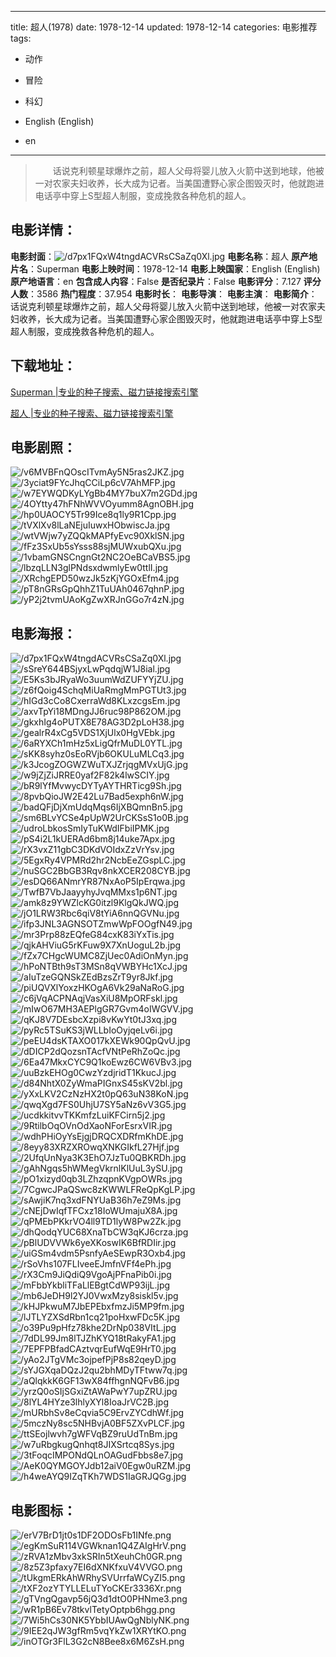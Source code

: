 
---
title: 超人(1978)
date: 1978-12-14
updated: 1978-12-14
categories: 电影推荐
tags:
- 动作
- 冒险
- 科幻

- English (English)
- en
---


> 　　话说克利顿星球爆炸之前，超人父母将婴儿放入火箭中送到地球，他被一对农家夫妇收养，长大成为记者。当美国遭野心家企图毁灭时，他就跑进电话亭中穿上S型超人制服，变成挽救各种危机的超人。

## **电影详情**：

**电影封面**：<img src="https://image.tmdb.org/t/p/w200/d7px1FQxW4tngdACVRsCSaZq0Xl.jpg" alt="/d7px1FQxW4tngdACVRsCSaZq0Xl.jpg" title="/d7px1FQxW4tngdACVRsCSaZq0Xl.jpg">
**电影名称**：超人
**原产地片名**：Superman
**电影上映时间**：1978-12-14
**电影上映国家**：English (English)
**原产地语言**：en
**包含成人内容**：False
**是否纪录片**：False
**电影评分**：7.127
**评分人数**：3586
**热门程度**：37.954
**电影时长**：
**电影导演**：
**电影主演**：
**电影简介**：　　话说克利顿星球爆炸之前，超人父母将婴儿放入火箭中送到地球，他被一对农家夫妇收养，长大成为记者。当美国遭野心家企图毁灭时，他就跑进电话亭中穿上S型超人制服，变成挽救各种危机的超人。

## **下载地址**：
[Superman |专业的种子搜索、磁力链接搜索引擎](https://movie.amd794.com:2083/?search=Superman&ordering=&mode=match_phrase&page_size=10&page=1)

[超人 |专业的种子搜索、磁力链接搜索引擎](https://movie.amd794.com:2083/?search=%E8%B6%85%E4%BA%BA&ordering=&mode=match_phrase&page_size=10&page=1)
 

## **电影剧照**：
<img src="https://image.tmdb.org/t/p/original/v6MVBFnQOscITvmAy5N5ras2JKZ.jpg" alt="/v6MVBFnQOscITvmAy5N5ras2JKZ.jpg" title="/v6MVBFnQOscITvmAy5N5ras2JKZ.jpg"><img src="https://image.tmdb.org/t/p/original/3yciat9FYcJhqCCiLp6cV7AhMFP.jpg" alt="/3yciat9FYcJhqCCiLp6cV7AhMFP.jpg" title="/3yciat9FYcJhqCCiLp6cV7AhMFP.jpg"><img src="https://image.tmdb.org/t/p/original/w7EYWQDKyLYgBb4MY7buX7m2GDd.jpg" alt="/w7EYWQDKyLYgBb4MY7buX7m2GDd.jpg" title="/w7EYWQDKyLYgBb4MY7buX7m2GDd.jpg"><img src="https://image.tmdb.org/t/p/original/4OYtty47hFNhWVVOyumm8AgnOBH.jpg" alt="/4OYtty47hFNhWVVOyumm8AgnOBH.jpg" title="/4OYtty47hFNhWVVOyumm8AgnOBH.jpg"><img src="https://image.tmdb.org/t/p/original/hp0UAOCY5Tr99Ice8q1ly9R1Cpp.jpg" alt="/hp0UAOCY5Tr99Ice8q1ly9R1Cpp.jpg" title="/hp0UAOCY5Tr99Ice8q1ly9R1Cpp.jpg"><img src="https://image.tmdb.org/t/p/original/tVXlXv8lLaNEjuIuwxHObwiscJa.jpg" alt="/tVXlXv8lLaNEjuIuwxHObwiscJa.jpg" title="/tVXlXv8lLaNEjuIuwxHObwiscJa.jpg"><img src="https://image.tmdb.org/t/p/original/wtVWjw7yZQQkMAPfyEvc90XklSN.jpg" alt="/wtVWjw7yZQQkMAPfyEvc90XklSN.jpg" title="/wtVWjw7yZQQkMAPfyEvc90XklSN.jpg"><img src="https://image.tmdb.org/t/p/original/fFz3SxUb5sYsss88sjMUWxubQXu.jpg" alt="/fFz3SxUb5sYsss88sjMUWxubQXu.jpg" title="/fFz3SxUb5sYsss88sjMUWxubQXu.jpg"><img src="https://image.tmdb.org/t/p/original/1vbamGNSCngnGt2NC2OeBCaVBS5.jpg" alt="/1vbamGNSCngnGt2NC2OeBCaVBS5.jpg" title="/1vbamGNSCngnGt2NC2OeBCaVBS5.jpg"><img src="https://image.tmdb.org/t/p/original/lbzqLLN3glPNdsxdwmlyEw0ttlI.jpg" alt="/lbzqLLN3glPNdsxdwmlyEw0ttlI.jpg" title="/lbzqLLN3glPNdsxdwmlyEw0ttlI.jpg"><img src="https://image.tmdb.org/t/p/original/XRchgEPD50wzJk5zKjYGOxEfm4.jpg" alt="/XRchgEPD50wzJk5zKjYGOxEfm4.jpg" title="/XRchgEPD50wzJk5zKjYGOxEfm4.jpg"><img src="https://image.tmdb.org/t/p/original/pT8nGRsGpQhhZ1TuUAh0467qhnP.jpg" alt="/pT8nGRsGpQhhZ1TuUAh0467qhnP.jpg" title="/pT8nGRsGpQhhZ1TuUAh0467qhnP.jpg"><img src="https://image.tmdb.org/t/p/original/yP2j2tvmUAoKgZwXRJnGGo7r4zN.jpg" alt="/yP2j2tvmUAoKgZwXRJnGGo7r4zN.jpg" title="/yP2j2tvmUAoKgZwXRJnGGo7r4zN.jpg">

## **电影海报**：
<img src="https://image.tmdb.org/t/p/original/d7px1FQxW4tngdACVRsCSaZq0Xl.jpg" alt="/d7px1FQxW4tngdACVRsCSaZq0Xl.jpg" title="/d7px1FQxW4tngdACVRsCSaZq0Xl.jpg"><img src="https://image.tmdb.org/t/p/original/sSreY644BSjyxLwPqdqjW1J8ial.jpg" alt="/sSreY644BSjyxLwPqdqjW1J8ial.jpg" title="/sSreY644BSjyxLwPqdqjW1J8ial.jpg"><img src="https://image.tmdb.org/t/p/original/E5Ks3bJRyaWo3uumWdZUFYYjZU.jpg" alt="/E5Ks3bJRyaWo3uumWdZUFYYjZU.jpg" title="/E5Ks3bJRyaWo3uumWdZUFYYjZU.jpg"><img src="https://image.tmdb.org/t/p/original/z6fQoig4SchqMiUaRmgMmPGTUt3.jpg" alt="/z6fQoig4SchqMiUaRmgMmPGTUt3.jpg" title="/z6fQoig4SchqMiUaRmgMmPGTUt3.jpg"><img src="https://image.tmdb.org/t/p/original/hIGd3cCo8CxerraWd8KLxzcgsEm.jpg" alt="/hIGd3cCo8CxerraWd8KLxzcgsEm.jpg" title="/hIGd3cCo8CxerraWd8KLxzcgsEm.jpg"><img src="https://image.tmdb.org/t/p/original/axvTpYi18MDngJJ6ruc98P862OM.jpg" alt="/axvTpYi18MDngJJ6ruc98P862OM.jpg" title="/axvTpYi18MDngJJ6ruc98P862OM.jpg"><img src="https://image.tmdb.org/t/p/original/gkxhIg4oPUTX8E78AG3D2pLoH38.jpg" alt="/gkxhIg4oPUTX8E78AG3D2pLoH38.jpg" title="/gkxhIg4oPUTX8E78AG3D2pLoH38.jpg"><img src="https://image.tmdb.org/t/p/original/gealrR4xCg5VDS1XjUlx0HgVEbk.jpg" alt="/gealrR4xCg5VDS1XjUlx0HgVEbk.jpg" title="/gealrR4xCg5VDS1XjUlx0HgVEbk.jpg"><img src="https://image.tmdb.org/t/p/original/6aRYXCh1mHz5xLigQfrMuDL0YTL.jpg" alt="/6aRYXCh1mHz5xLigQfrMuDL0YTL.jpg" title="/6aRYXCh1mHz5xLigQfrMuDL0YTL.jpg"><img src="https://image.tmdb.org/t/p/original/sKK8syhz0sEoRVjb6OKULuMLCq3.jpg" alt="/sKK8syhz0sEoRVjb6OKULuMLCq3.jpg" title="/sKK8syhz0sEoRVjb6OKULuMLCq3.jpg"><img src="https://image.tmdb.org/t/p/original/k3JcogZOGWZWuTXJZrjqgMVxUjG.jpg" alt="/k3JcogZOGWZWuTXJZrjqgMVxUjG.jpg" title="/k3JcogZOGWZWuTXJZrjqgMVxUjG.jpg"><img src="https://image.tmdb.org/t/p/original/w9jZjZiJRRE0yaf2F82k4lwSCIY.jpg" alt="/w9jZjZiJRRE0yaf2F82k4lwSCIY.jpg" title="/w9jZjZiJRRE0yaf2F82k4lwSCIY.jpg"><img src="https://image.tmdb.org/t/p/original/bR9lYfMvwycDYTyAYTHRTicg9Sh.jpg" alt="/bR9lYfMvwycDYTyAYTHRTicg9Sh.jpg" title="/bR9lYfMvwycDYTyAYTHRTicg9Sh.jpg"><img src="https://image.tmdb.org/t/p/original/8pvbQioJW2E42Lu7Bad5exph6nW.jpg" alt="/8pvbQioJW2E42Lu7Bad5exph6nW.jpg" title="/8pvbQioJW2E42Lu7Bad5exph6nW.jpg"><img src="https://image.tmdb.org/t/p/original/badQFjDjXmUdqMqs6IjXBQmnBn5.jpg" alt="/badQFjDjXmUdqMqs6IjXBQmnBn5.jpg" title="/badQFjDjXmUdqMqs6IjXBQmnBn5.jpg"><img src="https://image.tmdb.org/t/p/original/sm6BLvYCSe4pUpW2UrCKSsS1o0B.jpg" alt="/sm6BLvYCSe4pUpW2UrCKSsS1o0B.jpg" title="/sm6BLvYCSe4pUpW2UrCKSsS1o0B.jpg"><img src="https://image.tmdb.org/t/p/original/udroLbkosSmIyTuKWdIFbiIPMK.jpg" alt="/udroLbkosSmIyTuKWdIFbiIPMK.jpg" title="/udroLbkosSmIyTuKWdIFbiIPMK.jpg"><img src="https://image.tmdb.org/t/p/original/pS4i2L1kUERAd6bm8j14uke7Apx.jpg" alt="/pS4i2L1kUERAd6bm8j14uke7Apx.jpg" title="/pS4i2L1kUERAd6bm8j14uke7Apx.jpg"><img src="https://image.tmdb.org/t/p/original/rX3vxZ11gbC3DKdVOIdxZzVrYsv.jpg" alt="/rX3vxZ11gbC3DKdVOIdxZzVrYsv.jpg" title="/rX3vxZ11gbC3DKdVOIdxZzVrYsv.jpg"><img src="https://image.tmdb.org/t/p/original/5EgxRy4VPMRd2hr2NcbEeZGspLC.jpg" alt="/5EgxRy4VPMRd2hr2NcbEeZGspLC.jpg" title="/5EgxRy4VPMRd2hr2NcbEeZGspLC.jpg"><img src="https://image.tmdb.org/t/p/original/nuSGC2BbGB3Rqv8nkXCER208CYB.jpg" alt="/nuSGC2BbGB3Rqv8nkXCER208CYB.jpg" title="/nuSGC2BbGB3Rqv8nkXCER208CYB.jpg"><img src="https://image.tmdb.org/t/p/original/esDQ66ANmrYR87NxAoP5IpErqwa.jpg" alt="/esDQ66ANmrYR87NxAoP5IpErqwa.jpg" title="/esDQ66ANmrYR87NxAoP5IpErqwa.jpg"><img src="https://image.tmdb.org/t/p/original/TwfB7VbJaayyhyJvqMMxs1p6NT.jpg" alt="/TwfB7VbJaayyhyJvqMMxs1p6NT.jpg" title="/TwfB7VbJaayyhyJvqMMxs1p6NT.jpg"><img src="https://image.tmdb.org/t/p/original/amk8z9YWZlcKG0itzl9KlgQkJWQ.jpg" alt="/amk8z9YWZlcKG0itzl9KlgQkJWQ.jpg" title="/amk8z9YWZlcKG0itzl9KlgQkJWQ.jpg"><img src="https://image.tmdb.org/t/p/original/jO1LRW3Rbc6qiV8tYiA6nnQGVNu.jpg" alt="/jO1LRW3Rbc6qiV8tYiA6nnQGVNu.jpg" title="/jO1LRW3Rbc6qiV8tYiA6nnQGVNu.jpg"><img src="https://image.tmdb.org/t/p/original/ifp3JNL3AGNSOTZmwWpFOOgfN49.jpg" alt="/ifp3JNL3AGNSOTZmwWpFOOgfN49.jpg" title="/ifp3JNL3AGNSOTZmwWpFOOgfN49.jpg"><img src="https://image.tmdb.org/t/p/original/mr3Prp88zEQfeG84cxK83iYxTis.jpg" alt="/mr3Prp88zEQfeG84cxK83iYxTis.jpg" title="/mr3Prp88zEQfeG84cxK83iYxTis.jpg"><img src="https://image.tmdb.org/t/p/original/qjkAHViuG5rKFuw9X7XnUoguL2b.jpg" alt="/qjkAHViuG5rKFuw9X7XnUoguL2b.jpg" title="/qjkAHViuG5rKFuw9X7XnUoguL2b.jpg"><img src="https://image.tmdb.org/t/p/original/fZx7CHgcWUMC8ZjUec0AdiOnMyn.jpg" alt="/fZx7CHgcWUMC8ZjUec0AdiOnMyn.jpg" title="/fZx7CHgcWUMC8ZjUec0AdiOnMyn.jpg"><img src="https://image.tmdb.org/t/p/original/hPoNTBth9sT3MSn8qVWBYHc1XcJ.jpg" alt="/hPoNTBth9sT3MSn8qVWBYHc1XcJ.jpg" title="/hPoNTBth9sT3MSn8qVWBYHc1XcJ.jpg"><img src="https://image.tmdb.org/t/p/original/aIuTzeGQNSkZEdBzsZrT9yr8Jkf.jpg" alt="/aIuTzeGQNSkZEdBzsZrT9yr8Jkf.jpg" title="/aIuTzeGQNSkZEdBzsZrT9yr8Jkf.jpg"><img src="https://image.tmdb.org/t/p/original/piUQVXlYoxzHKOgA6Vk29aNaRoG.jpg" alt="/piUQVXlYoxzHKOgA6Vk29aNaRoG.jpg" title="/piUQVXlYoxzHKOgA6Vk29aNaRoG.jpg"><img src="https://image.tmdb.org/t/p/original/c6jVqACPNAqjVasXiU8MpORFskl.jpg" alt="/c6jVqACPNAqjVasXiU8MpORFskl.jpg" title="/c6jVqACPNAqjVasXiU8MpORFskl.jpg"><img src="https://image.tmdb.org/t/p/original/mIwO67MH3AEPlgGR7Gvm4oIWGVV.jpg" alt="/mIwO67MH3AEPlgGR7Gvm4oIWGVV.jpg" title="/mIwO67MH3AEPlgGR7Gvm4oIWGVV.jpg"><img src="https://image.tmdb.org/t/p/original/qKJ8V7DEsbcXzpi8vKwYt0tJ3xq.jpg" alt="/qKJ8V7DEsbcXzpi8vKwYt0tJ3xq.jpg" title="/qKJ8V7DEsbcXzpi8vKwYt0tJ3xq.jpg"><img src="https://image.tmdb.org/t/p/original/pyRc5TSuKS3jWLLbIoOyjqeLv6i.jpg" alt="/pyRc5TSuKS3jWLLbIoOyjqeLv6i.jpg" title="/pyRc5TSuKS3jWLLbIoOyjqeLv6i.jpg"><img src="https://image.tmdb.org/t/p/original/peEU4dsKTAXO017kXEWk90QpQvU.jpg" alt="/peEU4dsKTAXO017kXEWk90QpQvU.jpg" title="/peEU4dsKTAXO017kXEWk90QpQvU.jpg"><img src="https://image.tmdb.org/t/p/original/dDICP2dQozsnTAcfVNtPeRhZoQc.jpg" alt="/dDICP2dQozsnTAcfVNtPeRhZoQc.jpg" title="/dDICP2dQozsnTAcfVNtPeRhZoQc.jpg"><img src="https://image.tmdb.org/t/p/original/6Ea47MkxCYC9Q1koEwz6CW6VBv3.jpg" alt="/6Ea47MkxCYC9Q1koEwz6CW6VBv3.jpg" title="/6Ea47MkxCYC9Q1koEwz6CW6VBv3.jpg"><img src="https://image.tmdb.org/t/p/original/uuBzkEHOg0CwzYzdjridT1KkucJ.jpg" alt="/uuBzkEHOg0CwzYzdjridT1KkucJ.jpg" title="/uuBzkEHOg0CwzYzdjridT1KkucJ.jpg"><img src="https://image.tmdb.org/t/p/original/d84NhtX0ZyWmaPIGnxS45sKV2bl.jpg" alt="/d84NhtX0ZyWmaPIGnxS45sKV2bl.jpg" title="/d84NhtX0ZyWmaPIGnxS45sKV2bl.jpg"><img src="https://image.tmdb.org/t/p/original/yXxLKV2CzNzHX2t0pQ63uN38KoN.jpg" alt="/yXxLKV2CzNzHX2t0pQ63uN38KoN.jpg" title="/yXxLKV2CzNzHX2t0pQ63uN38KoN.jpg"><img src="https://image.tmdb.org/t/p/original/qwqXgd7FS0UhjU7SY5aNz6vV3G5.jpg" alt="/qwqXgd7FS0UhjU7SY5aNz6vV3G5.jpg" title="/qwqXgd7FS0UhjU7SY5aNz6vV3G5.jpg"><img src="https://image.tmdb.org/t/p/original/ucdkkitvvTKKmfzLuiKFCirn5j2.jpg" alt="/ucdkkitvvTKKmfzLuiKFCirn5j2.jpg" title="/ucdkkitvvTKKmfzLuiKFCirn5j2.jpg"><img src="https://image.tmdb.org/t/p/original/9RtilbOqOVnOdXaoNForEsrxVIR.jpg" alt="/9RtilbOqOVnOdXaoNForEsrxVIR.jpg" title="/9RtilbOqOVnOdXaoNForEsrxVIR.jpg"><img src="https://image.tmdb.org/t/p/original/wdhPHiOyYsEjgjDRQCXDRfmKhDE.jpg" alt="/wdhPHiOyYsEjgjDRQCXDRfmKhDE.jpg" title="/wdhPHiOyYsEjgjDRQCXDRfmKhDE.jpg"><img src="https://image.tmdb.org/t/p/original/8eyy83XRZXROwqXNKGIkfL27Hjf.jpg" alt="/8eyy83XRZXROwqXNKGIkfL27Hjf.jpg" title="/8eyy83XRZXROwqXNKGIkfL27Hjf.jpg"><img src="https://image.tmdb.org/t/p/original/2UfqUnNya3K3EhO7JzTu0QBKRDh.jpg" alt="/2UfqUnNya3K3EhO7JzTu0QBKRDh.jpg" title="/2UfqUnNya3K3EhO7JzTu0QBKRDh.jpg"><img src="https://image.tmdb.org/t/p/original/gAhNgqs5hWMegVkrnlKlUuL3ySU.jpg" alt="/gAhNgqs5hWMegVkrnlKlUuL3ySU.jpg" title="/gAhNgqs5hWMegVkrnlKlUuL3ySU.jpg"><img src="https://image.tmdb.org/t/p/original/pO1xizyd0qb3LZhzqpnKVgpOWRs.jpg" alt="/pO1xizyd0qb3LZhzqpnKVgpOWRs.jpg" title="/pO1xizyd0qb3LZhzqpnKVgpOWRs.jpg"><img src="https://image.tmdb.org/t/p/original/7CgwcJPaQSwc8zKWWLFReQpKgLP.jpg" alt="/7CgwcJPaQSwc8zKWWLFReQpKgLP.jpg" title="/7CgwcJPaQSwc8zKWWLFReQpKgLP.jpg"><img src="https://image.tmdb.org/t/p/original/sAwjiK7nq3xdFNYUaB36h7eZ9Ms.jpg" alt="/sAwjiK7nq3xdFNYUaB36h7eZ9Ms.jpg" title="/sAwjiK7nq3xdFNYUaB36h7eZ9Ms.jpg"><img src="https://image.tmdb.org/t/p/original/cNEjDwIqfTFCxz18IoWUmajuX8A.jpg" alt="/cNEjDwIqfTFCxz18IoWUmajuX8A.jpg" title="/cNEjDwIqfTFCxz18IoWUmajuX8A.jpg"><img src="https://image.tmdb.org/t/p/original/qPMEbPKkrVO4ll9TD1lyW8Pw2Zk.jpg" alt="/qPMEbPKkrVO4ll9TD1lyW8Pw2Zk.jpg" title="/qPMEbPKkrVO4ll9TD1lyW8Pw2Zk.jpg"><img src="https://image.tmdb.org/t/p/original/dhQodqYUC68XnaTbCW3qKJ6crza.jpg" alt="/dhQodqYUC68XnaTbCW3qKJ6crza.jpg" title="/dhQodqYUC68XnaTbCW3qKJ6crza.jpg"><img src="https://image.tmdb.org/t/p/original/pBlUDVVWk6yeXKoswIK6BfRDIir.jpg" alt="/pBlUDVVWk6yeXKoswIK6BfRDIir.jpg" title="/pBlUDVVWk6yeXKoswIK6BfRDIir.jpg"><img src="https://image.tmdb.org/t/p/original/uiGSm4vdm5PsnfyAeSEwpR3Oxb4.jpg" alt="/uiGSm4vdm5PsnfyAeSEwpR3Oxb4.jpg" title="/uiGSm4vdm5PsnfyAeSEwpR3Oxb4.jpg"><img src="https://image.tmdb.org/t/p/original/rSoVhs107FLIveeEJmfnVFf4ePh.jpg" alt="/rSoVhs107FLIveeEJmfnVFf4ePh.jpg" title="/rSoVhs107FLIveeEJmfnVFf4ePh.jpg"><img src="https://image.tmdb.org/t/p/original/rX3Cm9JiQdiQ9VgoAjPFnaPib0i.jpg" alt="/rX3Cm9JiQdiQ9VgoAjPFnaPib0i.jpg" title="/rX3Cm9JiQdiQ9VgoAjPFnaPib0i.jpg"><img src="https://image.tmdb.org/t/p/original/mFbbYkbliTFaLlEBgtCdWP93ijL.jpg" alt="/mFbbYkbliTFaLlEBgtCdWP93ijL.jpg" title="/mFbbYkbliTFaLlEBgtCdWP93ijL.jpg"><img src="https://image.tmdb.org/t/p/original/mb6JeDH9l2YJ0VwxMzy8siskl5v.jpg" alt="/mb6JeDH9l2YJ0VwxMzy8siskl5v.jpg" title="/mb6JeDH9l2YJ0VwxMzy8siskl5v.jpg"><img src="https://image.tmdb.org/t/p/original/kHJPkwuM7JbEPEbxfmzJi5MP9fm.jpg" alt="/kHJPkwuM7JbEPEbxfmzJi5MP9fm.jpg" title="/kHJPkwuM7JbEPEbxfmzJi5MP9fm.jpg"><img src="https://image.tmdb.org/t/p/original/lJTLYZXSdRbn1cq21poHxwFDc5K.jpg" alt="/lJTLYZXSdRbn1cq21poHxwFDc5K.jpg" title="/lJTLYZXSdRbn1cq21poHxwFDc5K.jpg"><img src="https://image.tmdb.org/t/p/original/o39Pu9pHfz78khe2DrNp038VItL.jpg" alt="/o39Pu9pHfz78khe2DrNp038VItL.jpg" title="/o39Pu9pHfz78khe2DrNp038VItL.jpg"><img src="https://image.tmdb.org/t/p/original/7dDL99Jm8lTJZhKYQ18tRakyFA1.jpg" alt="/7dDL99Jm8lTJZhKYQ18tRakyFA1.jpg" title="/7dDL99Jm8lTJZhKYQ18tRakyFA1.jpg"><img src="https://image.tmdb.org/t/p/original/7EPFPBfadCAztvqrEufWqE9HrT0.jpg" alt="/7EPFPBfadCAztvqrEufWqE9HrT0.jpg" title="/7EPFPBfadCAztvqrEufWqE9HrT0.jpg"><img src="https://image.tmdb.org/t/p/original/yAo2JTgVMc3ojpefPjP8s82qeyD.jpg" alt="/yAo2JTgVMc3ojpefPjP8s82qeyD.jpg" title="/yAo2JTgVMc3ojpefPjP8s82qeyD.jpg"><img src="https://image.tmdb.org/t/p/original/sYJGXqaDQzJ2qu2bhMDyTFtww7q.jpg" alt="/sYJGXqaDQzJ2qu2bhMDyTFtww7q.jpg" title="/sYJGXqaDQzJ2qu2bhMDyTFtww7q.jpg"><img src="https://image.tmdb.org/t/p/original/aQlqkkK6GF13wX84ffhgnNQFvB6.jpg" alt="/aQlqkkK6GF13wX84ffhgnNQFvB6.jpg" title="/aQlqkkK6GF13wX84ffhgnNQFvB6.jpg"><img src="https://image.tmdb.org/t/p/original/yrzQ0oSIjSGxiZtAWaPwY7upZRU.jpg" alt="/yrzQ0oSIjSGxiZtAWaPwY7upZRU.jpg" title="/yrzQ0oSIjSGxiZtAWaPwY7upZRU.jpg"><img src="https://image.tmdb.org/t/p/original/8lYL4HYze3lhlyXYl8IoaJrVC2B.jpg" alt="/8lYL4HYze3lhlyXYl8IoaJrVC2B.jpg" title="/8lYL4HYze3lhlyXYl8IoaJrVC2B.jpg"><img src="https://image.tmdb.org/t/p/original/mURbhSv8eCqvia5C9ErvZYCdhWf.jpg" alt="/mURbhSv8eCqvia5C9ErvZYCdhWf.jpg" title="/mURbhSv8eCqvia5C9ErvZYCdhWf.jpg"><img src="https://image.tmdb.org/t/p/original/5mczNy8sc5NHBvjA0BF5ZXvPLCF.jpg" alt="/5mczNy8sc5NHBvjA0BF5ZXvPLCF.jpg" title="/5mczNy8sc5NHBvjA0BF5ZXvPLCF.jpg"><img src="https://image.tmdb.org/t/p/original/ttSEojlwvh7gWFVqBZ9ruUdTnBm.jpg" alt="/ttSEojlwvh7gWFVqBZ9ruUdTnBm.jpg" title="/ttSEojlwvh7gWFVqBZ9ruUdTnBm.jpg"><img src="https://image.tmdb.org/t/p/original/w7uRbgkugQnhqt8JIXSrtcq8Sys.jpg" alt="/w7uRbgkugQnhqt8JIXSrtcq8Sys.jpg" title="/w7uRbgkugQnhqt8JIXSrtcq8Sys.jpg"><img src="https://image.tmdb.org/t/p/original/3tFoqcIMPONdQLnOAGudFbbs8e7.jpg" alt="/3tFoqcIMPONdQLnOAGudFbbs8e7.jpg" title="/3tFoqcIMPONdQLnOAGudFbbs8e7.jpg"><img src="https://image.tmdb.org/t/p/original/AeK0QYMGOYJdb12aiV0Egw0uRZM.jpg" alt="/AeK0QYMGOYJdb12aiV0Egw0uRZM.jpg" title="/AeK0QYMGOYJdb12aiV0Egw0uRZM.jpg"><img src="https://image.tmdb.org/t/p/original/h4weAYQ9IZqTKh7WDS1IaGRJQGg.jpg" alt="/h4weAYQ9IZqTKh7WDS1IaGRJQGg.jpg" title="/h4weAYQ9IZqTKh7WDS1IaGRJQGg.jpg">

## **电影图标**：
<img src="https://image.tmdb.org/t/p/original/erV7BrD1jt0s1DF2ODOsFb1INfe.png" alt="/erV7BrD1jt0s1DF2ODOsFb1INfe.png" title="/erV7BrD1jt0s1DF2ODOsFb1INfe.png"><img src="https://image.tmdb.org/t/p/original/egKmSuR114VGWknan1Q4ZAIgHrV.png" alt="/egKmSuR114VGWknan1Q4ZAIgHrV.png" title="/egKmSuR114VGWknan1Q4ZAIgHrV.png"><img src="https://image.tmdb.org/t/p/original/zRVA1zMbv3xkSRIn5tXeuhCh0GR.png" alt="/zRVA1zMbv3xkSRIn5tXeuhCh0GR.png" title="/zRVA1zMbv3xkSRIn5tXeuhCh0GR.png"><img src="https://image.tmdb.org/t/p/original/8z5Z3pfaxy7EI6dXNKfxuV4VVGO.png" alt="/8z5Z3pfaxy7EI6dXNKfxuV4VVGO.png" title="/8z5Z3pfaxy7EI6dXNKfxuV4VVGO.png"><img src="https://image.tmdb.org/t/p/original/tUkgmERkAhWRhySVUrrfaWCyZI5.png" alt="/tUkgmERkAhWRhySVUrrfaWCyZI5.png" title="/tUkgmERkAhWRhySVUrrfaWCyZI5.png"><img src="https://image.tmdb.org/t/p/original/tXF2ozYTYLLELuTYoCKEr3336Xr.png" alt="/tXF2ozYTYLLELuTYoCKEr3336Xr.png" title="/tXF2ozYTYLLELuTYoCKEr3336Xr.png"><img src="https://image.tmdb.org/t/p/original/gTVngQgavp56jQ3d1dtO0PHNme3.png" alt="/gTVngQgavp56jQ3d1dtO0PHNme3.png" title="/gTVngQgavp56jQ3d1dtO0PHNme3.png"><img src="https://image.tmdb.org/t/p/original/wR1pB6Ev78tkvlTetyOptpb6hgg.png" alt="/wR1pB6Ev78tkvlTetyOptpb6hgg.png" title="/wR1pB6Ev78tkvlTetyOptpb6hgg.png"><img src="https://image.tmdb.org/t/p/original/7Wi5hCs30NK5YbbIUAwQgNblyNK.png" alt="/7Wi5hCs30NK5YbbIUAwQgNblyNK.png" title="/7Wi5hCs30NK5YbbIUAwQgNblyNK.png"><img src="https://image.tmdb.org/t/p/original/9IEE2qJW3gfRm5vqYkZw1XRYtKO.png" alt="/9IEE2qJW3gfRm5vqYkZw1XRYtKO.png" title="/9IEE2qJW3gfRm5vqYkZw1XRYtKO.png"><img src="https://image.tmdb.org/t/p/original/inOTGr3FlL3G2cN8Bee8x6M6ZsH.png" alt="/inOTGr3FlL3G2cN8Bee8x6M6ZsH.png" title="/inOTGr3FlL3G2cN8Bee8x6M6ZsH.png">
